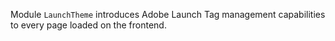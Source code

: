 Module `LaunchTheme` introduces Adobe Launch Tag management capabilities to every page loaded on the frontend.